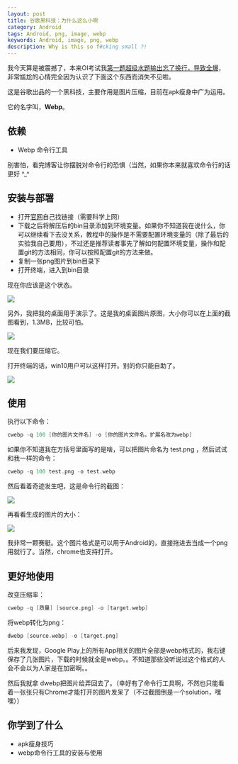 ```yaml
---
layout: post
title: 谷歌黑科技：为什么这么小啊
category: Android
tags: Android, png, image, webp
keywords: Android, image, png, webp
description: Why is this so f#cking small ?!
---
```


我今天算是被震撼了，本来OI考试我[第一题超级水题输出忘了换行，导致全爆](https://github.com/ice1000/OI-codes/blob/master/else/2016-7-11-game.cpp)，非常尴尬的心情完全因为认识了下面这个东西而消失不见啦。

这是谷歌出品的一个黑科技，主要作用是图片压缩，目前在apk瘦身中广为运用。

它的名字叫，**Webp**。

## 依赖

+ Webp 命令行工具

别害怕，看完博客让你摆脱对命令行的恐惧（当然，如果你本来就喜欢命令行的话更好 ^_^

## 安装与部署

+ 打开[官网](https://developers.google.com/speed/webp/)自己找链接（需要科学上网）
+ 下载之后将解压后的bin目录添加到环境变量。如果你不知道我在说什么，你可以继续看下去没关系，教程中的操作是不需要配置环境变量的（除了最后的实验我自己要用），不过还是推荐读者事先了解如何配置环境变量，操作和配置git的方法相同，你可以按照配置git的方法来做。
+ 复制一张png图片到bin目录下
+ 打开终端，进入到bin目录

现在你应该是这个状态。

<p><img src="https://coding.net/u/ice1000/p/Images/git/raw/master/blog-img/old/andr/webp/2.png" align="center"></p>

另外，我把我的桌面用于演示了。这是我的桌面图片原图，大小你可以在上面的截图看到，1.3MB，比较可怕。

<p><img src="https://coding.net/u/ice1000/p/Images/git/raw/master/blog-img/old/andr/webp/1.png" align="center"></p>

现在我们要压缩它。

打开终端的话，win10用户可以这样打开。别的你只能自助了。

<p><img src="https://coding.net/u/ice1000/p/Images/git/raw/master/blog-img/old/andr/webp/3.png" align="center"></p>

## 使用

执行以下命令：

```c
cwebp -q 100 [你的图片文件名] -o [你的图片文件名，扩展名改为webp]
```

如果你不知道我在方括号里面写的是啥，可以把图片命名为 test.png ，然后试试和我一样的命令：

```c
cwebp -q 100 test.png -o test.webp
```

然后看着奇迹发生吧，这是命令行的截图：

<p><img src="https://coding.net/u/ice1000/p/Images/git/raw/master/blog-img/old/andr/webp/4.png" align="center"></p>

再看看生成的图片的大小：

<p><img src="https://coding.net/u/ice1000/p/Images/git/raw/master/blog-img/old/andr/webp/5.png" align="center"></p>

我非常一颗赛艇。这个图片格式是可以用于Android的，直接拖进去当成一个png用就行了。当然，chrome也支持打开。

## 更好地使用

改变压缩率：

```c
cwebp -q [质量] [source.png] -o [target.webp]
```

将webp转化为png：

```c
dwebp [source.webp] -o [target.png]
```

后来我发现，Google Play上的所有App相关的图片全部是webp格式的，我右键保存了几张图片，下载的时候就全是webp。。不知道那些没听说过这个格式的人会不会以为人家是在加密啊。。

然后我就拿 dwebp把图片给弄回去了。（幸好有了命令行工具啊，不然也只能看着一张张只有Chrome才能打开的图片发呆了（不过截图倒是一个solution，嘿嘿））

## 你学到了什么

+ apk瘦身技巧
+ webp命令行工具的安装与使用